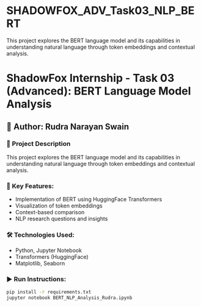 # SHADOWFOX_ADV_Task03_NLP_BERT
This project explores the BERT language model and its capabilities in understanding natural language through token embeddings and contextual analysis.


# ShadowFox Internship - Task 03 (Advanced): BERT Language Model Analysis

## 👤 Author: Rudra Narayan Swain

### 🧠 Project Description
This project explores the BERT language model and its capabilities in understanding natural language through token embeddings and contextual analysis.

### 📌 Key Features:
- Implementation of BERT using HuggingFace Transformers
- Visualization of token embeddings
- Context-based comparison
- NLP research questions and insights

### 🛠️ Technologies Used:
- Python, Jupyter Notebook
- Transformers (HuggingFace)
- Matplotlib, Seaborn

### ▶️ Run Instructions:
```bash
pip install -r requirements.txt
jupyter notebook BERT_NLP_Analysis_Rudra.ipynb
